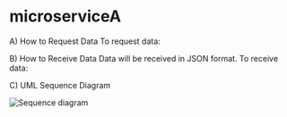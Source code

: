 # microserviceA

A) How to Request Data
To request data:

B) How to Receive Data
Data will be received in JSON format. To receive data: 


C) UML Sequence Diagram

![Sequence diagram](https://github.com/user-attachments/assets/73dc31fa-2487-478a-ba4e-15d16a7bdf65)
